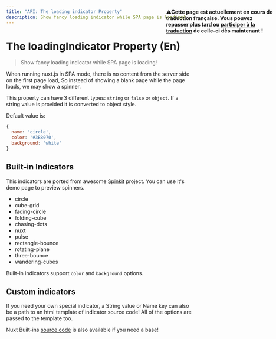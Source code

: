 ```yaml
---
title: "API: The loading indicator Property"
description: Show fancy loading indicator while SPA page is loading!
---
```


# The loadingIndicator Property (En)

> Show fancy loading indicator while SPA page is loading!

<p style="width: 294px;position: fixed; top : 64px; right: 4px;" class="Alert Alert--orange"><strong>⚠Cette page est actuellement en cours de traduction française. Vous pouvez repasser plus tard ou <a href="https://github.com/vuejs-fr/nuxt" target="_blank">participer à la traduction</a> de celle-ci dès maintenant !</strong></p><p>When running nuxt.js in SPA mode, there is no content from the server side on the first page load,
So instead of showing a blank page while the page loads, we may show a spinner.</p>

This property can have 3 different types: `string` or `false` or `object`.
If a string value is provided it is converted to object style.

Default value is: 
```js
{
  name: 'circle',
  color: '#3B8070',
  background: 'white'
}
```

## Built-in Indicators

This indicators are ported from awesome [Spinkit](http://tobiasahlin.com/spinkit) project.
You can use it's demo page to preview spinners.

- circle
- cube-grid
- fading-circle
- folding-cube
- chasing-dots
- nuxt
- pulse
- rectangle-bounce
- rotating-plane
- three-bounce
- wandering-cubes

Built-in indicators support `color` and `background` options.

## Custom indicators

If you need your own special indicator, a String value or Name key can also be a path to an html template of indicator source code!
All of the options are passed to the template too.

Nuxt Built-ins [source code](https://github.com/nuxt/nuxt.js/tree/dev/lib/app/views/loading) is also available if you need a base!
